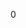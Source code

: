 <!-- @meta {
  "fileType": "counter",
  "purpose": "Global write cycle counter used for lifespan policies.",
  "editPolicy": "incrementOnly",
  "routeScope": "global"
} -->
0
